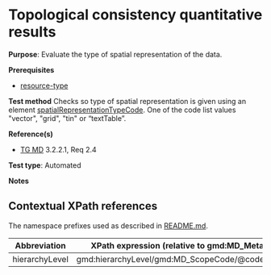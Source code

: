 # Topological consistency quantitative results

**Purpose**: Evaluate the type of spatial representation of the data.

**Prerequisites**

* [resource-type](http://inspire.ec.europa.eu/id/ats/metadata/2.0/datasets-and-series/resource-type)

**Test method**
Checks so type of spatial representation is given using an element [spatialRepresentationTypeCode](#spatialRepresentationTypeCode).
One of the code list values "vector", "grid", "tin" or “textTable”.

**Reference(s)**	 
* [TG MD](http://inspire.ec.europa.eu/id/ats/metadata/2.0/isdss/spatial-representation-type/README#ref_TG_MD) 3.2.2.1, Req 2.4

**Test type**: Automated

**Notes**


## Contextual XPath references

The namespace prefixes used as described in [README.md](http://inspire.ec.europa.eu/id/ats/metadata/2.0/isdss/README#namespaces).

Abbreviation                                   |  XPath expression (relative to gmd:MD_Metadata)
-----------------------------------------------| ------------------------------------------------------------------
<a name="hierarchyLevel"></a> hierarchyLevel | gmd:hierarchyLevel/gmd:MD_ScopeCode/@codeListValue


